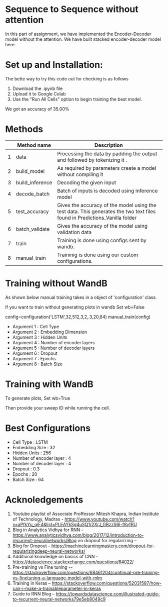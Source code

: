 # Sequence to Sequence without attention
 In this part of assignment, we have implemented the Encoder-Decoder model without the attention. We have built stacked encoder-decoder model here.
# Set up and Installation: #
The bette way to try this code out for checking is as follows
1. Download the .ipynb file
2. Upload it to Google Colab
3. Use the "Run All Cells" option to begin training the best model.

We got an accuracy of 35.00%

# Methods #
|   | Method name     | Description                                                                                                          |
|---|-----------------|----------------------------------------------------------------------------------------------------------------------|
| 1 | data            | Processing the data by padding the output and followed by tokenizing it .                                                      |
| 2 | build_model     | As required by parameters create a model without compiling it                                                        |
| 3 | build_inference | Decoding the given input                                          |
| 4 | decode_batch    | Batch of inputs is decoded using inference model                                                          |
| 5 | test_accuracy   | Gives the accuracy of the model using the test data. This generates the two text files found in Predictions_Vanilla folder  |
| 6 | batch_validate  | Gives the accuracy of the model using validation data                                                              |
| 7 | train           | Training is done using configs sent by wandb.                                                                                   |
| 8 | manual_train    | Traininig is done using our custom configurations.                                                                                      |




# Training without WandB #

As shown below manual training takes in a object of 'configuration' class.

If you want to train without generating plots in wandb Set wb=False

config=configuration('LSTM',32,512,3,2,.3,20,64)
manual_train(config)

- Argument 1 : Cell Type
- Argument 2 : Embedding Dimension
- Argument 3 : Hidden Units
- Argument 4 : Number of encoder layers
- Argument 5 : Number of decoder layers
- Argument 6 : Dropout
- Argument 7 : Epochs
- Argument 8 : Batch Size

# Training with WandB #
To generate plots, Set wb=True

Then provide your sweep ID while running the cell.

# Best Configurations
- Cell Type : LSTM
- Embedding Size : 32
- Hidden Units : 256
- Number of encoder layer : 4
- Number of decoder layer : 4
- Dropout : 0.3
- Epochs : 20
- Batch Size : 64


# Acknoledgements #
1.	Youtube playlist of Associate Proffessor Mitesh Khapra, Indian Institute of Technology, Madras - https://www.youtube.com/watch?v=aPfkYu_qiF4&list=PLEAYkSg4uSQ1r2XrJ_GBzzS6I-f8yfRU 
2.	Blog in Analytics Vidhya for RNN - https://www.analyticsvidhya.com/blog/2017/12/introduction-to-recurrent-neuralnetworks/Blog on dropout for regularizing –  
3.	Blog for Dropout – https://machinelearningmastery.com/dropout-for-regularizingdeep-neural-networks/ 
4.	Additional knowledge on basics of CNN - https://datascience.stackexchange.com/questions/64022/ 
5.	Pre-training vs Fine tuning -- https://stackoverflow.com/questions/68461204/continual-pre-training-vs-finetuning-a-language-model-with-mlm  
6.	Training in Keras – https://stackoverflow.com/questions/52031587/how-can-i-make-a-trainableparameter-in-keras 
7.	Guide to RNN Blog –  https://towardsdatascience.com/illustrated-guide-to-recurrent-neural-networks79e5eb8049c9 


